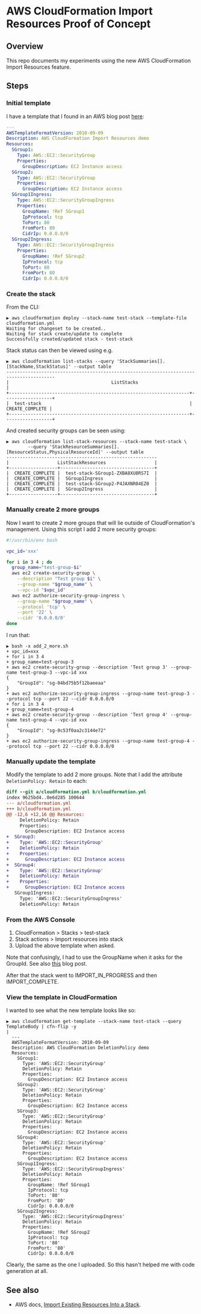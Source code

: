 # AWS CloudFormation Import Resources Proof of Concept

## Overview

This repo documents my experiments using the new AWS CloudFormation Import Resources feature.

## Steps

### Initial template

I have a template that I found in an AWS blog post [here](https://aws.amazon.com/premiumsupport/knowledge-center/delete-cf-stack-retain-resources/):

```yaml
---
AWSTemplateFormatVersion: 2010-09-09
Description: AWS CloudFormation Import Resources demo
Resources:
  SGroup1:
    Type: AWS::EC2::SecurityGroup
    Properties:
      GroupDescription: EC2 Instance access
  SGroup2:
    Type: AWS::EC2::SecurityGroup
    Properties:
      GroupDescription: EC2 Instance access
  SGroup1Ingress:
    Type: AWS::EC2::SecurityGroupIngress
    Properties:
      GroupName: !Ref SGroup1
      IpProtocol: tcp
      ToPort: 80
      FromPort: 80
      CidrIp: 0.0.0.0/0
  SGroup2Ingress:
    Type: AWS::EC2::SecurityGroupIngress
    Properties:
      GroupName: !Ref SGroup2
      IpProtocol: tcp
      ToPort: 80
      FromPort: 80
      CidrIp: 0.0.0.0/0
```

### Create the stack

From the CLI:

```text
▶ aws cloudformation deploy --stack-name test-stack --template-file cloudformation.yml                                                                       
Waiting for changeset to be created..
Waiting for stack create/update to complete
Successfully created/updated stack - test-stack
```

Stack status can then be viewed using e.g.

```text
▶ aws cloudformation list-stacks --query 'StackSummaries[].[StackName,StackStatus]' --output table 
----------------------------------------------------------------------------------------
|                                      ListStacks                                      |
+-------------------------------------------------------------------+------------------+                                                                                                
|  test-stack                                                       |  CREATE_COMPLETE |
+-------------------------------------------------------------------+------------------+                                                                                                
```

And created security groups can be seen using:

```text
▶ aws cloudformation list-stack-resources --stack-name test-stack \
		--query 'StackResourceSummaries[].[ResourceStatus,PhysicalResourceId]' --output table 
--------------------------------------------------------
|                  ListStackResources                  |
+------------------+-----------------------------------+
|  CREATE_COMPLETE |  test-stack-SGroup1-ZXBA8XU8RS7I  |
|  CREATE_COMPLETE |  SGroup1Ingress                   |
|  CREATE_COMPLETE |  test-stack-SGroup2-P4JAXNR04EZ0  |
|  CREATE_COMPLETE |  SGroup2Ingress                   |
+------------------+-----------------------------------+
```

### Manually create 2 more groups

Now I want to create 2 more groups that will lie outside of CloudFormation's management. Using this script I add 2 more security groups:

```bash
#!/usr/bin/env bash

vpc_id='xxx'

for i in 3 4 ; do
  group_name="test-group-$i"
  aws ec2 create-security-group \
    --description "Test group $i" \
    --group-name "$group_name" \
    --vpc-id "$vpc_id"
  aws ec2 authorize-security-group-ingress \
    --group-name "$group_name" \
    --protocol 'tcp' \
    --port '22' \
    --cidr '0.0.0.0/0'
done
```

I run that:

```text
▶ bash -x add_2_more.sh
+ vpc_id=xxx
+ for i in 3 4
+ group_name=test-group-3
+ aws ec2 create-security-group --description 'Test group 3' --group-name test-group-3 --vpc-id xxx
{
    "GroupId": "sg-04bd75b5f12baeeaa"
}
+ aws ec2 authorize-security-group-ingress --group-name test-group-3 --protocol tcp --port 22 --cidr 0.0.0.0/0
+ for i in 3 4
+ group_name=test-group-4
+ aws ec2 create-security-group --description 'Test group 4' --group-name test-group-4 --vpc-id xxx
{
    "GroupId": "sg-0c53f0aa2c3144e72"
}
+ aws ec2 authorize-security-group-ingress --group-name test-group-4 --protocol tcp --port 22 --cidr 0.0.0.0/0
```

### Manually update the template

Modify the template to add 2 more groups. Note that I add the attribute `DeletionPolicy: Retain` to each:

```diff
diff --git a/cloudformation.yml b/cloudformation.yml
index 9625bd4..0e6d285 100644
--- a/cloudformation.yml
+++ b/cloudformation.yml
@@ -12,6 +12,16 @@ Resources:
     DeletionPolicy: Retain
     Properties:
       GroupDescription: EC2 Instance access
+  SGroup3:
+    Type: 'AWS::EC2::SecurityGroup'
+    DeletionPolicy: Retain
+    Properties:
+      GroupDescription: EC2 Instance access
+  SGroup4:
+    Type: 'AWS::EC2::SecurityGroup'
+    DeletionPolicy: Retain
+    Properties:
+      GroupDescription: EC2 Instance access
   SGroup1Ingress:
     Type: 'AWS::EC2::SecurityGroupIngress'
     DeletionPolicy: Retain
```

### From the AWS Console

1. CloudFormation > Stacks > test-stack
1. Stack actions > Import resources into stack
1. Upload the above template when asked.

Note that confusingly, I had to use the GroupName when it asks for the GroupId. See also [this](https://drumcoder.co.uk/blog/2018/jul/24/security-group-not-found-vpc/) blog post.

After that the stack went to IMPORT_IN_PROGRESS and then IMPORT_COMPLETE.

### View the template in CloudFormation

I wanted to see what the new template looks like so:

```text
▶ aws cloudformation get-template --stack-name test-stack --query TemplateBody | cfn-flip -y
|
  ---
  AWSTemplateFormatVersion: 2010-09-09
  Description: AWS CloudFormation DeletionPolicy demo
  Resources:
    SGroup1:
      Type: 'AWS::EC2::SecurityGroup'
      DeletionPolicy: Retain
      Properties:
        GroupDescription: EC2 Instance access
    SGroup2:
      Type: 'AWS::EC2::SecurityGroup'
      DeletionPolicy: Retain
      Properties:
        GroupDescription: EC2 Instance access
    SGroup3:
      Type: 'AWS::EC2::SecurityGroup'
      DeletionPolicy: Retain
      Properties:
        GroupDescription: EC2 Instance access
    SGroup4:
      Type: 'AWS::EC2::SecurityGroup'
      DeletionPolicy: Retain
      Properties:
        GroupDescription: EC2 Instance access
    SGroup1Ingress:
      Type: 'AWS::EC2::SecurityGroupIngress'
      DeletionPolicy: Retain
      Properties:
        GroupName: !Ref SGroup1
        IpProtocol: tcp
        ToPort: '80'
        FromPort: '80'
        CidrIp: 0.0.0.0/0
    SGroup2Ingress:
      Type: 'AWS::EC2::SecurityGroupIngress'
      DeletionPolicy: Retain
      Properties:
        GroupName: !Ref SGroup2
        IpProtocol: tcp
        ToPort: '80'
        FromPort: '80'
        CidrIp: 0.0.0.0/0
```

Clearly, the same as the one I uploaded. So this hasn't helped me with code generation at all.

## See also

- AWS docs, [Import Existing Resources Into a Stack](https://docs.aws.amazon.com/AWSCloudFormation/latest/UserGuide/resource-import-existing-stack.html).
